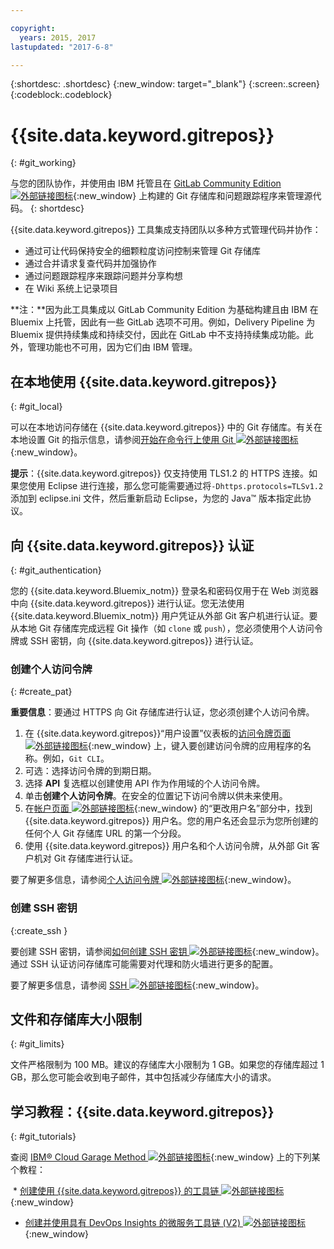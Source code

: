 ```yaml
---

copyright:
  years: 2015, 2017
lastupdated: "2017-6-8"

---
```


{:shortdesc: .shortdesc}
{:new_window: target="_blank"}
{:screen:.screen}
{:codeblock:.codeblock}

# {{site.data.keyword.gitrepos}}
{: #git_working}

与您的团队协作，并使用由 IBM 托管且在 [GitLab Community Edition ![外部链接图标](../../icons/launch-glyph.svg "外部链接图标")](https://about.gitlab.com/){:new_window} 上构建的 Git 存储库和问题跟踪程序来管理源代码。
{: shortdesc}

{{site.data.keyword.gitrepos}} 工具集成支持团队以多种方式管理代码并协作：
   * 通过可让代码保持安全的细颗粒度访问控制来管理 Git 存储库
   * 通过合并请求复查代码并加强协作
   * 通过问题跟踪程序来跟踪问题并分享构想
   * 在 Wiki 系统上记录项目

**注：**因为此工具集成以 GitLab Community Edition 为基础构建且由 IBM 在 Bluemix 上托管，因此有一些 GitLab 选项不可用。例如，Delivery Pipeline 为 Bluemix 提供持续集成和持续交付，因此在 GitLab 中不支持持续集成功能。此外，管理功能也不可用，因为它们由 IBM 管理。

## 在本地使用 {{site.data.keyword.gitrepos}}
{: #git_local}

可以在本地访问存储在 {{site.data.keyword.gitrepos}} 中的 Git 存储库。有关在本地设置 Git 的指示信息，请参阅[开始在命令行上使用 Git ![外部链接图标](../../icons/launch-glyph.svg "外部链接图标")](https://git.ng.bluemix.net/help/gitlab-basics/start-using-git){:new_window}。

**提示**：{{site.data.keyword.gitrepos}} 仅支持使用 TLS1.2 的 HTTPS 连接。如果您使用 Eclipse 进行连接，那么您可能需要通过将`-Dhttps.protocols=TLSv1.2` 添加到 eclipse.ini 文件，然后重新启动 Eclipse，为您的 Java&trade; 版本指定此协议。

## 向 {{site.data.keyword.gitrepos}} 认证
{: #git_authentication}

您的 {{site.data.keyword.Bluemix_notm}} 登录名和密码仅用于在 Web 浏览器中向 {{site.data.keyword.gitrepos}} 进行认证。您无法使用 {{site.data.keyword.Bluemix_notm}} 用户凭证从外部 Git 客户机进行认证。要从本地 Git 存储库完成远程 Git 操作（如 `clone` 或 `push`），您必须使用个人访问令牌或 SSH 密钥，向 {{site.data.keyword.gitrepos}} 进行认证。

### 创建个人访问令牌
{: #create_pat}

**重要信息**：要通过 HTTPS 向 Git 存储库进行认证，您必须创建个人访问令牌。

1. 在 {{site.data.keyword.gitrepos}}“用户设置”仪表板的[访问令牌页面 ![外部链接图标](../../icons/launch-glyph.svg "外部链接图标")](https://git.ng.bluemix.net/profile/personal_access_tokens?cm_sp=dw-bluemix-_-nospace-_-answers){:new_window} 上，键入要创建访问令牌的应用程序的名称。例如，`Git CLI`。
1. 可选：选择访问令牌的到期日期。
1. 选择 **API** 复选框以创建使用 API 作为作用域的个人访问令牌。
1. 单击**创建个人访问令牌**。在安全的位置记下访问令牌以供未来使用。
1. 在[帐户页面 ![外部链接图标](../../icons/launch-glyph.svg "外部链接图标")](https://git.ng.bluemix.net/profile/account?cm_sp=dw-bluemix-_-nospace-_-answers){:new_window} 的“更改用户名”部分中，找到 {{site.data.keyword.gitrepos}} 用户名。您的用户名还会显示为您所创建的任何个人 Git 存储库 URL 的第一个分段。
1. 使用 {{site.data.keyword.gitrepos}} 用户名和个人访问令牌，从外部 Git 客户机对 Git 存储库进行认证。

要了解更多信息，请参阅[个人访问令牌 ![外部链接图标](../../icons/launch-glyph.svg "外部链接图标")](https://git.ng.bluemix.net/help/api/README.html#personal-access-tokens){:new_window}。

### 创建 SSH 密钥  
{:create_ssh }

要创建 SSH 密钥，请参阅[如何创建 SSH 密钥 ![外部链接图标](../../icons/launch-glyph.svg "外部链接图标")](https://git.ng.bluemix.net/help/gitlab-basics/create-your-ssh-keys){:new_window}。通过 SSH 认证访问存储库可能需要对代理和防火墙进行更多的配置。

要了解更多信息，请参阅 [SSH ![外部链接图标](../../icons/launch-glyph.svg "外部链接图标")](https://git.ng.bluemix.net/help/ssh/README){:new_window}。

## 文件和存储库大小限制
{: #git_limits}

文件严格限制为 100 MB。建议的存储库大小限制为 1 GB。如果您的存储库超过 1 GB，那么您可能会收到电子邮件，其中包括减少存储库大小的请求。

## 学习教程：{{site.data.keyword.gitrepos}}
{: #git_tutorials}

查阅 [IBM&reg; Cloud Garage Method ![外部链接图标](../../icons/launch-glyph.svg "外部链接图标")](https://www.ibm.com/devops/method){:new_window} 上的下列某个教程：

  * [创建使用 {{site.data.keyword.gitrepos}} 的工具链 ![外部链接图标](../../icons/launch-glyph.svg "外部链接图标")](https://www.ibm.com/devops/method/tutorials/tutorial_toolchain_cfv2){:new_window}
  * [创建并使用具有 DevOps Insights 的微服务工具链 (V2) ![外部链接图标](../../icons/launch-glyph.svg "外部链接图标")](https://www.ibm.com/devops/method/tutorials/tutorial_toolchain_microservices_cd){:new_window}

